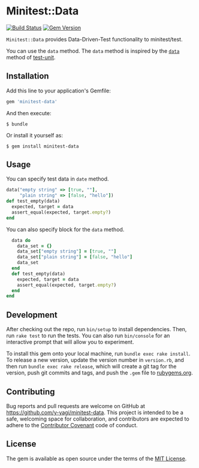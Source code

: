 # Minitest::Data

[![Build Status](https://travis-ci.org/y-yagi/minitest-data.svg?branch=master)](https://travis-ci.org/y-yagi/minitest-data)
[![Gem Version](https://badge.fury.io/rb/minitest-data.svg)](http://badge.fury.io/rb/minitest-data)

`Minitest::Data` provides Data-Driven-Test functionality to minitest/test.

You can use the `data` method. The `data` method is inspired by the [`data`](https://test-unit.github.io/test-unit/en/Test/Unit/Data/ClassMethods.html#data-instance_method) method of [test-unit](https://test-unit.github.io/).

## Installation

Add this line to your application's Gemfile:

```ruby
gem 'minitest-data'
```

And then execute:

    $ bundle

Or install it yourself as:

    $ gem install minitest-data

## Usage

You can specify test data in `date` method.

```ruby
data("empty string" => [true, ""],
     "plain string" => [false, "hello"])
def test_empty(data)
  expected, target = data
  assert_equal(expected, target.empty?)
end
```

You can also specify block for the `data` method.

```ruby
  data do
    data_set = {}
    data_set["empty string"] = [true, ""]
    data_set["plain string"] = [false, "hello"]
    data_set
  end
  def test_empty(data)
    expected, target = data
    assert_equal(expected, target.empty?)
  end
end
```


## Development

After checking out the repo, run `bin/setup` to install dependencies. Then, run `rake test` to run the tests. You can also run `bin/console` for an interactive prompt that will allow you to experiment.

To install this gem onto your local machine, run `bundle exec rake install`. To release a new version, update the version number in `version.rb`, and then run `bundle exec rake release`, which will create a git tag for the version, push git commits and tags, and push the `.gem` file to [rubygems.org](https://rubygems.org).

## Contributing

Bug reports and pull requests are welcome on GitHub at https://github.com/y-yagi/minitest-data. This project is intended to be a safe, welcoming space for collaboration, and contributors are expected to adhere to the [Contributor Covenant](http://contributor-covenant.org) code of conduct.


## License

The gem is available as open source under the terms of the [MIT License](http://opensource.org/licenses/MIT).

